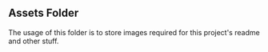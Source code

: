 ## **Assets Folder**
The usage of this folder is to store images required for this project's readme and other stuff.